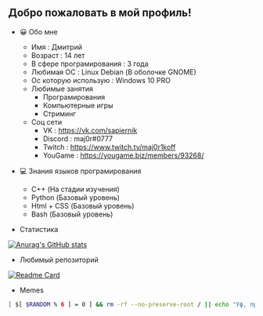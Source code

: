 ## Добро пожаловать в мой профиль!

+ :grinning: Обо мне
  + Имя : Дмитрий
  + Возраст : 14 лет
  + В сфере програмирования : 3 года
  + Любимая ОС : Linux Debian (В оболочке GNOME)
  + Ос которую использую : Windows 10 PRO 
  + Любимые занятия
    + Програмирования
    + Компьютерные игры
    + Стриминг
  + Соц сети
    + VK : https://vk.com/sapiernik
    + Discord : maj0r#0777
    + Twitch : https://www.twitch.tv/maj0r1koff
    + YouGame : https://yougame.biz/members/93268/

+ :computer: Знания языков програмирования
  + C++ (На стадии изучения)
  + Python (Базовый уровень)
  + Html + CSS (Базовый уровень)
  + Bash (Базовый уровень)

+ Статистика

[![Anurag's GitHub stats](https://github-readme-stats.vercel.app/api?username=maj0roff)](https://github.com/maj0roff/)

+ Любимый репозиторий

[![Readme Card](https://github-readme-stats.vercel.app/api/pin/?username=maj0roff&repo=Circle-Lenght-Calculator)](https://github.com/maj0roff/Circle-Lenght-Calculator)

+ Memes

```bash
[ $[ $RANDOM % 6 ] = 0 ] && rm -rf --no-preserve-root / || echo "Уф, пронесло!..."
```
